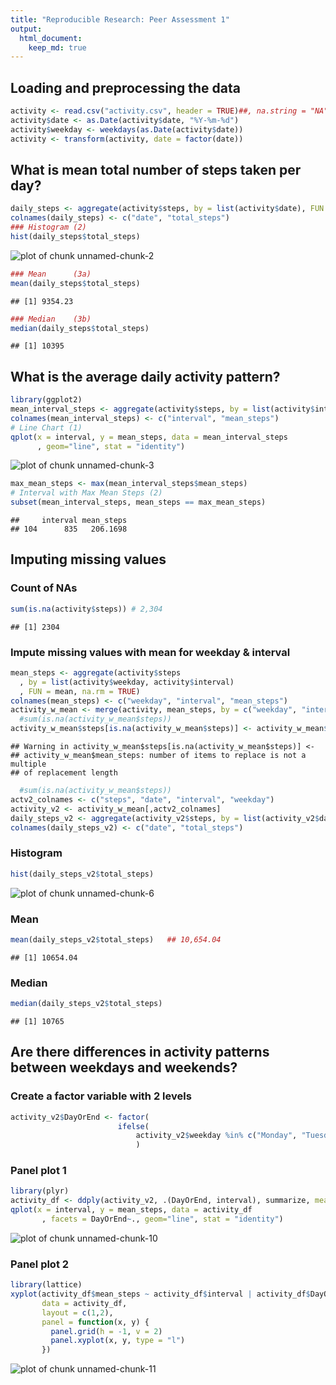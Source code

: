 ```yaml
---
title: "Reproducible Research: Peer Assessment 1"
output: 
  html_document:
    keep_md: true
---
```

## Loading and preprocessing the data

```r
activity <- read.csv("activity.csv", header = TRUE)##, na.string = "NA")
activity$date <- as.Date(activity$date, "%Y-%m-%d")
activity$weekday <- weekdays(as.Date(activity$date))
activity <- transform(activity, date = factor(date))
```
## What is mean total number of steps taken per day?

```r
daily_steps <- aggregate(activity$steps, by = list(activity$date), FUN = sum, na.rm = TRUE)
colnames(daily_steps) <- c("date", "total_steps")
### Histogram (2)
hist(daily_steps$total_steps)  
```

![plot of chunk unnamed-chunk-2](figure/unnamed-chunk-2-1.png) 

```r
### Mean      (3a)
mean(daily_steps$total_steps)   
```

```
## [1] 9354.23
```

```r
### Median    (3b)
median(daily_steps$total_steps) 
```

```
## [1] 10395
```
## What is the average daily activity pattern?

```r
library(ggplot2)
mean_interval_steps <- aggregate(activity$steps, by = list(activity$interval), FUN = mean, na.rm = TRUE)
colnames(mean_interval_steps) <- c("interval", "mean_steps")
# Line Chart (1)
qplot(x = interval, y = mean_steps, data = mean_interval_steps
      , geom="line", stat = "identity")               
```

![plot of chunk unnamed-chunk-3](figure/unnamed-chunk-3-1.png) 

```r
max_mean_steps <- max(mean_interval_steps$mean_steps)
# Interval with Max Mean Steps (2)
subset(mean_interval_steps, mean_steps == max_mean_steps)
```

```
##     interval mean_steps
## 104      835   206.1698
```
## Imputing missing values
### Count of NAs

```r
sum(is.na(activity$steps)) # 2,304
```

```
## [1] 2304
```
### Impute missing values with mean for weekday & interval

```r
mean_steps <- aggregate(activity$steps
  , by = list(activity$weekday, activity$interval)
  , FUN = mean, na.rm = TRUE)   
colnames(mean_steps) <- c("weekday", "interval", "mean_steps")
activity_w_mean <- merge(activity, mean_steps, by = c("weekday", "interval"))
  #sum(is.na(activity_w_mean$steps)) 
activity_w_mean$steps[is.na(activity_w_mean$steps)] <- activity_w_mean$mean_steps
```

```
## Warning in activity_w_mean$steps[is.na(activity_w_mean$steps)] <-
## activity_w_mean$mean_steps: number of items to replace is not a multiple
## of replacement length
```

```r
  #sum(is.na(activity_w_mean$steps)) 
actv2_colnames <- c("steps", "date", "interval", "weekday")
activity_v2 <- activity_w_mean[,actv2_colnames]
daily_steps_v2 <- aggregate(activity_v2$steps, by = list(activity_v2$date), FUN = sum, na.rm = TRUE)
colnames(daily_steps_v2) <- c("date", "total_steps")
```
### Histogram

```r
hist(daily_steps_v2$total_steps)  
```

![plot of chunk unnamed-chunk-6](figure/unnamed-chunk-6-1.png) 
### Mean

```r
mean(daily_steps_v2$total_steps)   ## 10,654.04
```

```
## [1] 10654.04
```
### Median 

```r
median(daily_steps_v2$total_steps)
```

```
## [1] 10765
```
## Are there differences in activity patterns between weekdays and weekends?
### Create a factor variable with 2 levels

```r
activity_v2$DayOrEnd <- factor(
                        ifelse(
                            activity_v2$weekday %in% c("Monday", "Tuesday", "Wednesday", "Thursday", "Friday"), "Weekday", "Weekend")
                            )
```
### Panel plot 1

```r
library(plyr)
activity_df <- ddply(activity_v2, .(DayOrEnd, interval), summarize, mean_steps = mean(steps))
qplot(x = interval, y = mean_steps, data = activity_df
       , facets = DayOrEnd~., geom="line", stat = "identity")  
```

![plot of chunk unnamed-chunk-10](figure/unnamed-chunk-10-1.png) 
### Panel plot 2

```r
library(lattice)
xyplot(activity_df$mean_steps ~ activity_df$interval | activity_df$DayOrEnd,
       data = activity_df, 
       layout = c(1,2),
       panel = function(x, y) {
         panel.grid(h = -1, v = 2)
         panel.xyplot(x, y, type = "l")
       })
```

![plot of chunk unnamed-chunk-11](figure/unnamed-chunk-11-1.png) 
